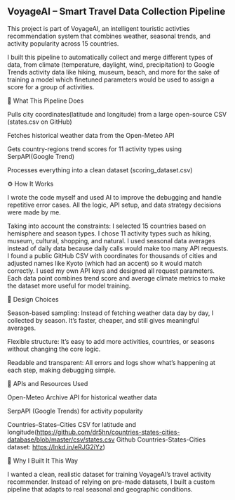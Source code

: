 ## VoyageAI – Smart Travel Data Collection Pipeline

This project is part of VoyageAI, an intelligent touristic activties recommendation system that combines weather, seasonal trends, and activity popularity across 15 countries.

I built this pipeline to automatically collect and merge different types of data, from climate (temperature, daylight, wind, precipitation) to Google Trends activity data like hiking, museum, beach, and more for the sake of training a model which finetuned parameters would be used to assign a score for a group of activities.

🧩 What This Pipeline Does

Pulls city coordinates(latitude and longitude) from a large open-source CSV (states.csv on GitHub)

Fetches historical weather data from the Open-Meteo API

Gets country-regions trend scores for 11 activity types using SerpAPI(Google Trend)

Processes everything into a clean dataset (scoring_dataset.csv)

⚙️ How It Works

I wrote the code myself and used AI to improve the debugging and handle repetitive error cases.
All the logic, API setup, and data strategy decisions were made by me.

Taking into account the constraints:
I selected 15 countries based on hemisphere and season types.
I chose 11 activity types such as hiking, museum, cultural, shopping, and natural.
I used seasonal data averages instead of daily data because daily calls would make too many API requests.
I found a public GitHub CSV with coordinates for thousands of cities and adjusted names like Kyoto (which had an accent) so it would match correctly.
I used my own API keys and designed all request parameters.
Each data point combines trend score and average climate metrics to make the dataset more useful for model training.

🧠 Design Choices

Season-based sampling:
Instead of fetching weather data day by day, I collected by season. It’s faster, cheaper, and still gives meaningful averages.

Flexible structure:
It’s easy to add more activities, countries, or seasons without changing the core logic.

Readable and transparent:
All errors and logs show what’s happening at each step, making debugging simple.

🔑 APIs and Resources Used

Open-Meteo Archive API for historical weather data

SerpAPI (Google Trends) for activity popularity

Countries–States–Cities CSV for latitude and longitude(https://github.com/dr5hn/countries-states-cities-database/blob/master/csv/states.csv
  Github Countries-States-Cities dataset: https://lnkd.in/eRJG2iYz)

🚀 Why I Built It This Way

I wanted a clean, realistic dataset for training VoyageAI’s travel activity recommender.
Instead of relying on pre-made datasets, I built a custom pipeline that adapts to real seasonal and geographic conditions.

